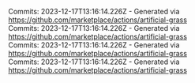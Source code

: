 Commits: 2023-12-17T13:16:14.226Z - Generated via https://github.com/marketplace/actions/artificial-grass
<br>
Commits: 2023-12-17T13:16:14.226Z - Generated via https://github.com/marketplace/actions/artificial-grass
<br>
Commits: 2023-12-17T13:16:14.226Z - Generated via https://github.com/marketplace/actions/artificial-grass
<br>
Commits: 2023-12-17T13:16:14.226Z - Generated via https://github.com/marketplace/actions/artificial-grass
<br>
